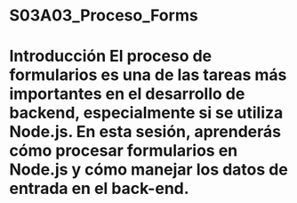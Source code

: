 # S03A03_Proceso_Forms
# Introducción  El proceso de formularios es una de las tareas más importantes en el desarrollo de backend, especialmente si se utiliza Node.js. En esta sesión, aprenderás cómo procesar formularios en Node.js y cómo manejar los datos de entrada en el back-end.
